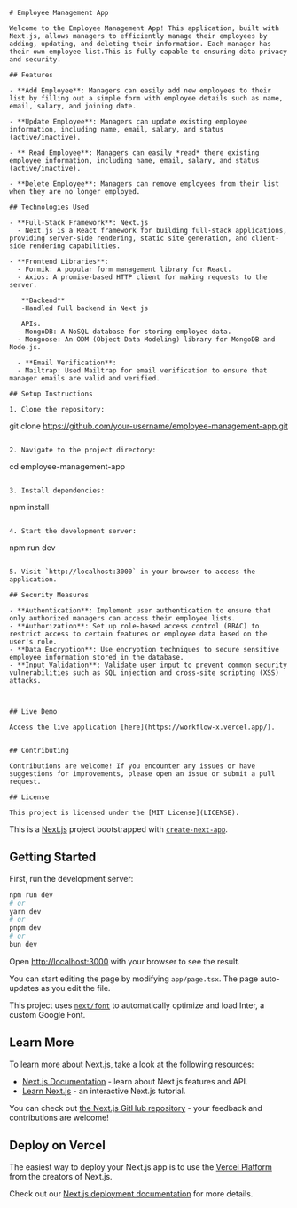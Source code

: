 
```
# Employee Management App

Welcome to the Employee Management App! This application, built with Next.js, allows managers to efficiently manage their employees by adding, updating, and deleting their information. Each manager has their own employee list.This is fully capable to ensuring data privacy and security.

## Features

- **Add Employee**: Managers can easily add new employees to their list by filling out a simple form with employee details such as name, email, salary, and joining date.

- **Update Employee**: Managers can update existing employee information, including name, email, salary, and status (active/inactive).

- ** Read Employee**: Managers can easily *read* there existing employee information, including name, email, salary, and status (active/inactive).

- **Delete Employee**: Managers can remove employees from their list when they are no longer employed.

## Technologies Used

- **Full-Stack Framework**: Next.js
  - Next.js is a React framework for building full-stack applications, providing server-side rendering, static site generation, and client-side rendering capabilities.

- **Frontend Libraries**:
  - Formik: A popular form management library for React.
  - Axios: A promise-based HTTP client for making requests to the server.

   **Backend**
   -Handled Full backend in Next js
  
   APIs.
  - MongoDB: A NoSQL database for storing employee data.
  - Mongoose: An ODM (Object Data Modeling) library for MongoDB and Node.js.

  - **Email Verification**:
  - Mailtrap: Used Mailtrap for email verification to ensure that manager emails are valid and verified.

## Setup Instructions

1. Clone the repository:
   ```
   git clone https://github.com/your-username/employee-management-app.git
   ```

2. Navigate to the project directory:
   ```
   cd employee-management-app
   ```

3. Install dependencies:
   ```
   npm install
   ```

4. Start the development server:
   ```
   npm run dev
   ```

5. Visit `http://localhost:3000` in your browser to access the application.

## Security Measures

- **Authentication**: Implement user authentication to ensure that only authorized managers can access their employee lists.
- **Authorization**: Set up role-based access control (RBAC) to restrict access to certain features or employee data based on the user's role.
- **Data Encryption**: Use encryption techniques to secure sensitive employee information stored in the database.
- **Input Validation**: Validate user input to prevent common security vulnerabilities such as SQL injection and cross-site scripting (XSS) attacks.



## Live Demo

Access the live application [here](https://workflow-x.vercel.app/).


## Contributing

Contributions are welcome! If you encounter any issues or have suggestions for improvements, please open an issue or submit a pull request.

## License

This project is licensed under the [MIT License](LICENSE).
```



This is a [Next.js](https://nextjs.org/) project bootstrapped with [`create-next-app`](https://github.com/vercel/next.js/tree/canary/packages/create-next-app).

## Getting Started

First, run the development server:

```bash
npm run dev
# or
yarn dev
# or
pnpm dev
# or
bun dev
```

Open [http://localhost:3000](http://localhost:3000) with your browser to see the result.

You can start editing the page by modifying `app/page.tsx`. The page auto-updates as you edit the file.

This project uses [`next/font`](https://nextjs.org/docs/basic-features/font-optimization) to automatically optimize and load Inter, a custom Google Font.

## Learn More

To learn more about Next.js, take a look at the following resources:

- [Next.js Documentation](https://nextjs.org/docs) - learn about Next.js features and API.
- [Learn Next.js](https://nextjs.org/learn) - an interactive Next.js tutorial.

You can check out [the Next.js GitHub repository](https://github.com/vercel/next.js/) - your feedback and contributions are welcome!

## Deploy on Vercel

The easiest way to deploy your Next.js app is to use the [Vercel Platform](https://vercel.com/new?utm_medium=default-template&filter=next.js&utm_source=create-next-app&utm_campaign=create-next-app-readme) from the creators of Next.js.

Check out our [Next.js deployment documentation](https://nextjs.org/docs/deployment) for more details.
